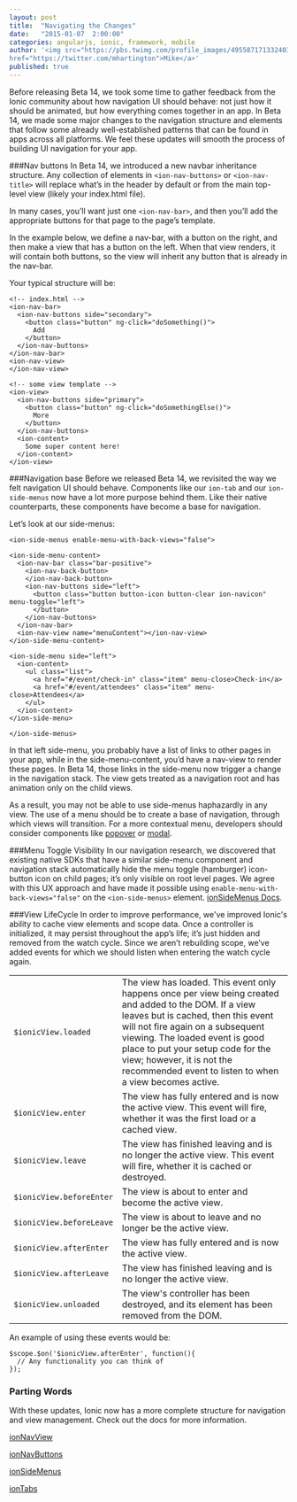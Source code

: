 ```yaml
---
layout: post
title:  "Navigating the Changes"
date:   "2015-01-07  2:00:00"
categories: angularjs, ionic, framework, mobile
author: '<img src="https://pbs.twimg.com/profile_images/495587171332403200/tO9oMmCn.png" class="author-icon"><a
href="https://twitter.com/mhartington">Mike</a>'
published: true
---
```



Before releasing Beta 14, we took some time to gather feedback from the Ionic community about how navigation UI should
behave: not just how it should be animated, but how
everything comes together in an app. In Beta 14, we made some major changes to the navigation structure and elements
that follow some already well-established patterns
that can be found in apps across all platforms. We feel these updates will smooth the process of building UI navigation
for your app.

<!-- more -->
###Nav buttons
In Beta 14, we introduced a new navbar inheritance structure. Any collection of elements in `<ion-nav-buttons>` or
`<ion-nav-title>` will replace what’s in the header by default or from the main top-level view (likely your index.html
file).

In many cases, you’ll want just one `<ion-nav-bar>`, and then you’ll add the appropriate buttons for that page to the
page’s template.

In the example below, we define a nav-bar, with a button on the right, and then make a view that has a button on the
left. When that view renders, it will contain both buttons, so the view will inherit any button that is already in the
nav-bar.

Your typical structure will be:

```
<!-- index.html -->
<ion-nav-bar>
  <ion-nav-buttons side="secondary">
    <button class="button" ng-click="doSomething()">
      Add
    </button>
  </ion-nav-buttons>
</ion-nav-bar>
<ion-nav-view>
</ion-nav-view>

<!-- some view template -->
<ion-view>
  <ion-nav-buttons side="primary">
    <button class="button" ng-click="doSomethingElse()">
      More
    </button>
  </ion-nav-buttons>
  <ion-content>
    Some super content here!
  </ion-content>
</ion-view>
```

###Navigation base
Before we released Beta 14, we revisited the way we felt navigation UI should behave. Components like our `ion-tab` and
our `ion-side-menus` now have a lot more purpose behind them. Like their native counterparts, these components have
become a base for navigation.

Let’s look at our side-menus:

```
<ion-side-menus enable-menu-with-back-views="false">

<ion-side-menu-content>
  <ion-nav-bar class="bar-positive">
    <ion-nav-back-button>
    </ion-nav-back-button>
    <ion-nav-buttons side="left">
      <button class="button button-icon button-clear ion-navicon" menu-toggle="left">
      </button>
    </ion-nav-buttons>
  </ion-nav-bar>
  <ion-nav-view name="menuContent"></ion-nav-view>
</ion-side-menu-content>

<ion-side-menu side="left">
  <ion-content>
    <ul class="list">
      <a href="#/event/check-in" class="item" menu-close>Check-in</a>
      <a href="#/event/attendees" class="item" menu-close>Attendees</a>
    </ul>
  </ion-content>
</ion-side-menu>

</ion-side-menus>
```

In that left side-menu, you probably have a list of links to other pages in your app, while in the side-menu-content,
you’d have a nav-view to render these pages. In Beta 14, those links in the side-menu now trigger a change in the
navigation stack. The view gets treated as a navigation root and has animation only on the child views.

As a result, you may not be able to use side-menus haphazardly in any view. The use of a menu should be to create a base
of navigation, through which views will transition. For a more contextual menu, developers should consider components
like [popover](http://codepen.io/ionic/pen/GpCst) or [modal](http://codepen.io/ionic/pen/gblny).



###Menu Toggle Visibility
In our navigation research, we discovered that existing native SDKs that have a similar side-menu component and
navigation stack automatically hide the menu toggle (hamburger) icon-button icon on child pages; it’s only visible on
root level pages. We agree with this UX approach and have made it possible using `enable-menu-with-back-views="false"`
on the `<ion-side-menus>` element.
[ionSideMenus Docs](http://ionicframework.com/docs/nightly/api/directive/ionSideMenus/).

###View LifeCycle
In order to improve performance, we've improved Ionic's ability to cache view elements and scope data. Once a controller
is initialized, it may persist throughout the app’s life; it’s just hidden and removed from the watch cycle. Since we
aren’t rebuilding scope, we’ve added events for which we should listen when entering the watch cycle again.


<table class="table">
<tr>
<td><code>$ionicView.loaded</code></td>
<td>The view has loaded. This event only happens once per view being created and added to the DOM. If a view leaves but
is cached, then this event will not fire again on a subsequent viewing. The loaded event is good place to put your setup
code for the view; however, it is not the recommended event to listen to when a view becomes active.</td>
</tr>
<tr>
<td><code>$ionicView.enter</code></td>
<td>The view has fully entered and is now the active view.
This event will fire, whether it was the first load or a cached view.</td>
</tr>
<tr>
<td><code>$ionicView.leave</code></td>
<td>The view has finished leaving and is no longer the
active view. This event will fire, whether it is cached or destroyed.</td>
</tr>
<tr>
<td><code>$ionicView.beforeEnter</code></td>
<td>The view is about to enter and become the active view.</td>
</tr>
<tr>
<td><code>$ionicView.beforeLeave</code></td>
<td>The view is about to leave and no longer be the active view.</td>
</tr>
<tr>
<td><code>$ionicView.afterEnter</code></td>
<td>The view has fully entered and is now the active view.</td>
</tr>
<tr>
<td><code>$ionicView.afterLeave</code></td>
<td>The view has finished leaving and is no longer the active view.</td>
</tr>
<tr>
<td><code>$ionicView.unloaded</code></td>
<td>The view's controller has been destroyed, and its element has been
removed from the DOM.</td>
</tr>
</table>

An example of using these events would be:

```
$scope.$on('$ionicView.afterEnter', function(){
  // Any functionality you can think of
});
```



### Parting Words

With these updates, Ionic now has a more complete structure for navigation and view management. Check out the docs for
more information.

[ionNavView](http://ionicframework.com/docs/api/directive/ionNavView/)

[ionNavButtons](http://ionicframework.com/docs/api/directive/ionNavButtons/)

[ionSideMenus](http://ionicframework.com/docs/api/directive/ionSideMenus/)

[ionTabs](http://ionicframework.com/docs/api/directive/ionTabs/)


